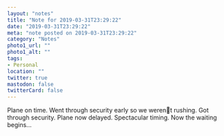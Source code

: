 ```yaml
---
layout: "notes"
title: "Note for 2019-03-31T23:29:22"
date: "2019-03-31T23:29:22"
meta: "note posted on 2019-03-31T23:29:22"
category: "Notes"
photo1_url: ""
photo1_alt: ""
tags:
- Personal
location: ""
twitter: true
mastodon: false
twitterCard: false
---
```

Plane on time. Went through security early so we werent rushing. Got through security. Plane now delayed. Spectacular timing. Now the waiting begins...
